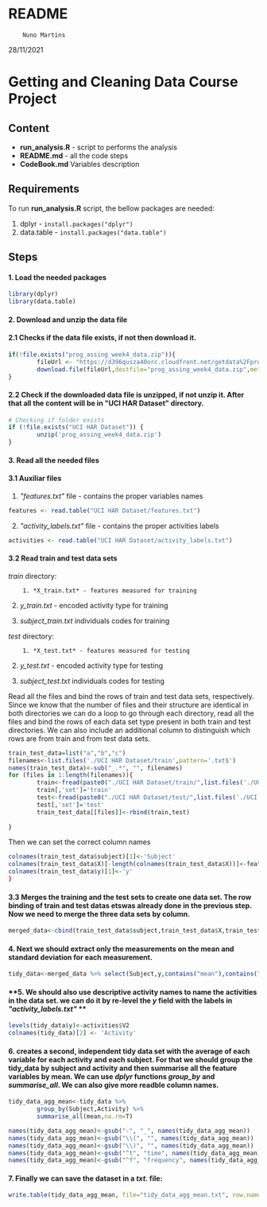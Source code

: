 README
================
        Nuno Martins
28/11/2021


# Getting and Cleaning Data Course Project



## Content
- **run_analysis.R** - script to performs the analysis
- **README.md** - all the code steps
- **CodeBook.md** Variables description


## Requirements

To run **run_analysis.R** script, the bellow packages are needed:
        
1. dplyr - `install.packages("dplyr")`
2. data.table - `install.packages("data.table")`


## Steps

#### **1. Load the needed packages**
```r
library(dplyr)
library(data.table)
```
#### **2. Download and unzip the data file**
#### 2.1 Checks if the data file exists, if not then download it.
```r
if(!file.exists("prog_assing_week4_data.zip")){
        fileUrl <- "https://d396qusza40orc.cloudfront.net/getdata%2Fprojectfiles%2FUCI%20HAR%20Dataset.zip"
        download.file(fileUrl,destfile="prog_assing_week4_data.zip",method="curl")
}
```
#### 2.2 Check if the downloaded data file is unzipped, if not unzip it. After that all the content will be in "UCI HAR Dataset" directory.
```r
# Checking if folder exists
if (!file.exists("UCI HAR Dataset")) { 
        unzip('prog_assing_week4_data.zip') 
}
```

#### **3. Read all the needed files**

#### 3.1 Auxiliar files
1. *"features.txt"* file - contains the proper variables names
```r
features <- read.table("UCI HAR Dataset/features.txt")
```
2. *"activity_labels.txt"* file - contains the proper activities labels
```r
activities <- read.table("UCI HAR Dataset/activity_labels.txt")
```
#### 3.2 Read train and test data sets
*train* directory:
        
        1. *X_train.txt* - features measured for training

2. *y_train.txt* - encoded activity type for training

3. *subject_train.txt* individuals codes for training

*test* directory: 
        
        1. *X_test.txt* - features measured for testing

2. *y_test.txt* - encoded activity type for testing

3. *subject_test.txt* individuals codes for testing

Read all the files and bind the rows of train and test data sets, respectively. Since we know that the number of files and their structure are identical in both directories we can do a loop to go through each directory, read all the files and bind the rows of each data set type present in both train and test directories. We can also include an additional column to distinguish which rows are from train and from test data sets.
```r
train_test_data=list("a","b","c")
filenames<-list.files('./UCI HAR Dataset/train',pattern='.txt$')
names(train_test_data)<-sub("_.*", "", filenames)
for (files in 1:length(filenames)){
        train<-fread(paste0("./UCI HAR Dataset/train/",list.files('./UCI HAR Dataset/train',pattern='.txt$')[files]))
        train[,'set']='train'
        test<-fread(paste0("./UCI HAR Dataset/test/",list.files('./UCI HAR Dataset/test',pattern='.txt$')[files]))
        test[,'set']='test'
        train_test_data[[files]]<-rbind(train,test)
        
}
```
Then we can set the correct column names
```r
colnames(train_test_data$subject)[1]<-'Subject'
colnames(train_test_data$X)[-length(colnames(train_test_data$X))]<-features$V2
colnames(train_test_data$y)[1]<-'y'
}
```

#### 3.3 Merges the training and the test sets to create one data set. The row binding of train and test datas etswas already done in the previous step. Now we need to merge the three data sets by column. 
```r
merged_data<-cbind(train_test_data$subject,train_test_data$X,train_test_data$y)

```

#### **4. Next we should extract only the measurements on the mean and standard deviation for each measurement.**
```r
tidy_data<-merged_data %>% select(Subject,y,contains("mean"),contains("std"))
```
#### **5. We should also use descriptive activity names to name the activities in the data set. we can do it by re-level the *y* field with the labels in *"activity_labels.txt"* **
```r
levels(tidy_data$y)<-activities$V2
colnames(tidy_data)[2] <- 'Activity'
```

#### **6. creates a second, independent tidy data set with the average of each variable for each activity and each subject. For that we should group the tidy_data by subject and activity and then summarise all the feature variables by mean. We can use *dplyr* functions *group_by* and *summarise_all*. We can also give more readble column names.**
```r
tidy_data_agg_mean<-tidy_data %>% 
        group_by(Subject,Activity) %>%
        summarise_all(mean,na.rm=T)

names(tidy_data_agg_mean)<-gsub("-", "_", names(tidy_data_agg_mean))
names(tidy_data_agg_mean)<-gsub("\\(", "", names(tidy_data_agg_mean))
names(tidy_data_agg_mean)<-gsub("\\)", "", names(tidy_data_agg_mean))
names(tidy_data_agg_mean)<-gsub("^t", "time", names(tidy_data_agg_mean))
names(tidy_data_agg_mean)<-gsub("^f", "frequency", names(tidy_data_agg_mean))
```

#### **7. Finally we can save the dataset in a *txt.* file:**
```r
write.table(tidy_data_agg_mean, file="tidy_data_agg_mean.txt", row.names = FALSE)
```
